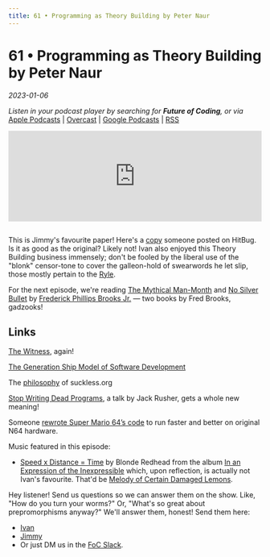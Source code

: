 ```yaml
---
title: 61 • Programming as Theory Building by Peter Naur
---
```


# 61 • Programming as Theory Building by Peter Naur

_2023-01-06_

_Listen in your podcast player by searching for **Future of Coding**, or via_ [Apple Podcasts](https://podcasts.apple.com/podcast/future-of-coding/id1265527976) \| [Overcast](https://overcast.fm/itunes1265527976) \| [Google Podcasts](https://podcasts.google.com/?feed=aHR0cHM6Ly93d3cub21ueWNvbnRlbnQuY29tL2QvcGxheWxpc3QvYzQxNTdlNjAtYzdmOC00NzBkLWIxM2YtYTdiMzAwNDBkZjczLzU2NGY0OTNmLWFmMzItNGM0OC04NjJmLWE3YjMwMGU0ZGY0OS9hYzMxNzg1Mi04ODA3LTQ0YjgtOGVmZi1hN2IzMDBlNGRmNTIvcG9kY2FzdC5yc3M) \| [RSS](https://omny.fm/shows/future-of-coding/playlists/podcast.rss)

<iframe src="https://omny.fm/shows/future-of-coding/programming-as-theory-building-by-peter-naur/embed" width="100%" height="180" frameborder="0" style="margin-bottom: 1em"></iframe>

This is Jimmy's favourite paper! Here's a [copy](https://gist.github.com/onlurking/fc5c81d18cfce9ff81bc968a7f342fb1) someone posted on HitBug. Is it as good as the original? Likely not! Ivan also enjoyed this Theory Building business immensely; don't be fooled by the liberal use of the "blonk" censor-tone to cover the galleon-hold of swearwords he let slip, those mostly pertain to the [Ryle](https://en.wikipedia.org/wiki/The_Concept_of_Mind).

For the next episode, we're reading [The Mythical Man-Month](https://en.wikipedia.org/wiki/The_Mythical_Man-Month) and [No Silver Bullet](https://en.wikipedia.org/wiki/No_Silver_Bullet) by [Frederick Phillips Brooks Jr.](https://en.wikipedia.org/wiki/Fred_Brooks) — two books by Fred Brooks, gadzooks!

## Links

[The Witness](http://the-witness.net), again!

[The Generation Ship Model of Software Development](https://medium.com/@wm/the-generation-ship-model-of-software-development-5ef89a74854b)

The [philosophy](https://suckless.org/philosophy/) of suckless.org

[Stop Writing Dead Programs](https://jackrusher.com/strange-loop-2022/), a talk by Jack Rusher, gets a whole new meaning!

Someone [rewrote Super Mario 64’s code](https://www.youtube.com/watch?v=t_rzYnXEQlE) to run faster and better on original N64 hardware.

Music featured in this episode:
* [Speed x Distance = Time](https://www.youtube.com/watch?v=KLk45tpMnU0) by Blonde Redhead from the album [In an Expression of the Inexpressible](https://en.wikipedia.org/wiki/In_an_Expression_of_the_Inexpressible) which, upon reflection, is actually not Ivan's favourite. That'd be [Melody of Certain Damaged Lemons](https://en.wikipedia.org/wiki/Melody_of_Certain_Damaged_Lemons).

Hey listener! Send us questions so we can answer them on the show. Like, "How do you turn your worms?" Or, "What's so great about prepromorphisms anyway?" We'll answer them, honest! Send them here:
* [Ivan](mailto:ivanreese@gmail.com?subject=Question%20from%20an%20FoC%20Listener)
* [Jimmy](http://twitter.com/jimmyhmiller)
* Or just DM us in the [FoC Slack](https://futureofcoding.org/community).
